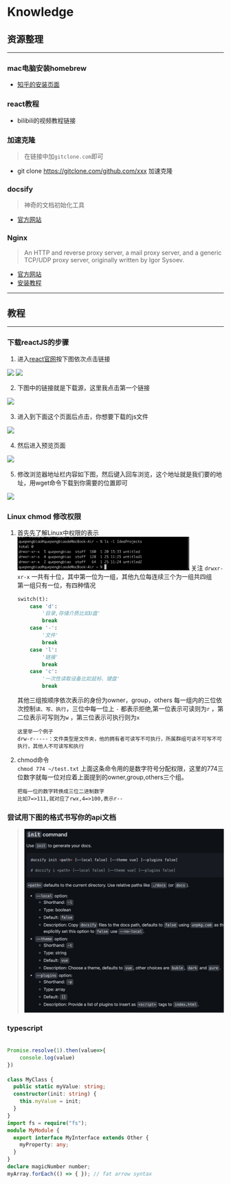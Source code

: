 # Knowledge

## 资源整理

---

### mac电脑安装homebrew

* <a href='https://zhuanlan.zhihu.com/p111014448' target='_blank' rel='noferer'>知乎的安装页面</a>

### react教程

* <a>bilibili的视频教程链接</a>

### 加速克隆

>在链接中加`gitclone.com`即可

* git clone <https://gitclone.com/github.com/xxx> 加速克隆

### docsify

>神奇的文档初始化工具

* <a href='https://docsify.js.org/#/' target='_blank' rel='noreferer'>官方网站</a>

### Nginx

>An HTTP and reverse proxy server, a mail proxy server, and a generic TCP/UDP proxy server, originally written by Igor Sysoev.

* <a href='http://nginx.org/en/' target='_blank' rel='noreferer'>官方网站</a>
* [安装教程](https://www.runoob.com/linux/nginx-install-setup.html)

---

## 教程

---

### 下载reactJS的步骤

1. 进入<a href='https://reactjs.org/'>react官网</a>按下图依次点击链接
   
<img data-src='/mdFiles/knowlage/images/001.png' src='/mdFiles/knowlage/images/001.png' />
<img data-src='/mdFiles/knowlage/images/002.png' src='/mdFiles/knowlage/images/001.png' />

2. 下图中的链接就是下载源，这里我点击第一个链接
   
<img data-src='/mdFiles/knowlage/images/003.png' src='/mdFiles/knowlage/images/001.png' />

3. 进入到下面这个页面后点击，你想要下载的js文件

<img data-src='/mdFiles/knowlage/images/004.png' src='/mdFiles/knowlage/images/001.png'/>

4. 然后进入预览页面

<img data-src='/mdFiles/knowlage/images/005.png' src='/mdFiles/knowlage/images/001.png'/>

5. 修改浏览器地址栏内容如下图，然后键入回车浏览，这个地址就是我们要的地址，用wget命令下载到你需要的位置即可

<img data-src='/mdFiles/knowlage/images/006.png' src='/mdFiles/knowlage/images/001.png'/>

### Linux chmod 修改权限

1. 首先先了解Linux中权限的表示
    <img src='/mdFiles/knowlage/images/008.png' width='400px'/>
    关注 `drwxr-xr-x`
    一共有十位，其中第一位为一组，其他九位每连续三个为一组共四组<br/>
    第一组只有一位，有四种情况

    ```python
    switch(t):
        case 'd':
            '目录,存储介质比如U盘'
            break
        case '-':
            '文件'
            break
        case 'l':
            '链接'
            break
        case 'c':
            '一次性读取设备比如鼠标、键盘'
            break
    ```

    其他三组按顺序依次表示的身份为owner，group，others
    每一组内的三位依次控制`读、写、执行`，三位中每一位上 `-` 都表示拒绝,第一位表示可读则为`r` ，第二位表示可写则为`w` ，第三位表示可执行则为`x`

    ```
    这里举一个例子
    drw-r-----：文件类型是文件夹，他的拥有者可读写不可执行，所属群组可读不可写不可执行，其他人不可读写和执行
    ```

2. chmod命令<br/>
   `chmod 774 ~/test.txt`
   上面这条命令用的是数字符号分配权限，这里的774三位数字就每一位对应着上面提到的owner,group,others三个组。

   ```
   把每一位的数字转换成三位二进制数字
   比如7=>111,就对应了rwx,4=>100,表示r--
   ```

### 尝试用下图的格式书写你的api文档

> ![](/mdFiles/knowlage/images/trtr.png)

### typescript

```ts

Promise.resolve(1).then(value=>{
    console.log(value)
})

class MyClass {
  public static myValue: string;
  constructor(init: string) {
    this.myValue = init;
  }
}
import fs = require("fs");
module MyModule {
  export interface MyInterface extends Other {
    myProperty: any;
  }
}
declare magicNumber number;
myArray.forEach(() => { }); // fat arrow syntax

```
